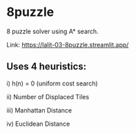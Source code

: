 # 8puzzle
8 puzzle solver using A* search.

Link: https://lalit-03-8puzzle.streamlit.app/

## Uses 4 heuristics:
i) h(n) = 0 (uniform cost search)

ii) Number of Displaced Tiles

iii) Manhattan Distance

iv) Euclidean Distance
